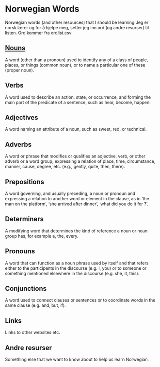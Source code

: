 # Norwegian Words

Norwegian words (and other resources) that I should be learning
Jeg er norsk lærer og for å hjelpe meg, setter jeg inn ord (og andre resurser) til listen. Ord kommer fra ordlist.csv 

## [Nouns](nouns.md)

A word (other than a pronoun) used to identify any of a class of people, places, or things (common noun), or to name a particular one of these (proper noun).

## Verbs

A word used to describe an action, state, or occurrence, and forming the main part of the predicate of a sentence, such as hear, become, happen.

## Adjectives

A word naming an attribute of a noun, such as sweet, red, or technical.

## Adverbs

A word or phrase that modifies or qualifies an adjective, verb, or other adverb or a word group, expressing a relation of place, time, circumstance, manner, cause, degree, etc. (e.g., gently, quite, then, there).

## Prepositions

A word governing, and usually preceding, a noun or pronoun and expressing a relation to another word or element in the clause, as in ‘the man on the platform’, ‘she arrived after dinner’, ‘what did you do it for ?’.

## Determiners

A modifying word that determines the kind of reference a noun or noun group has, for example a, the, every.

## Pronouns

A word that can function as a noun phrase used by itself and that refers either to the participants in the discourse (e.g. I, you) or to someone or something mentioned elsewhere in the discourse (e.g. she, it, this).

## Conjunctions

A word used to connect clauses or sentences or to coordinate words in the same clause (e.g. and, but, if).

## Links 

Links to other websites etc.

## Andre resurser

Something else that we want to know about to help us learn Norwegian.